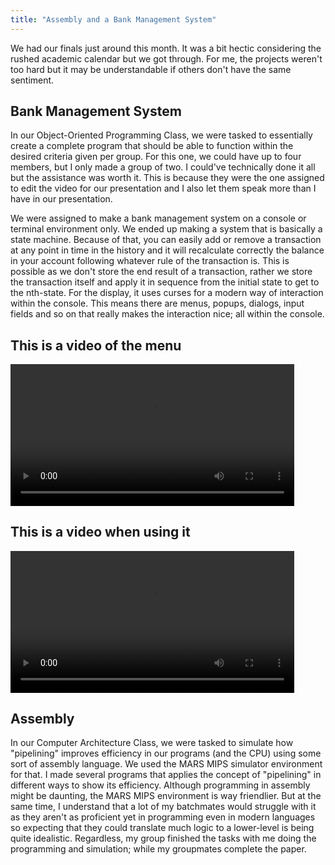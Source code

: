 ```yaml
---
title: "Assembly and a Bank Management System"
---
```


We had our finals just around this month. It was a bit hectic considering the rushed academic calendar but we got through. For me, the projects weren't too hard but it may be understandable if others don't have the same sentiment.

## Bank Management System
In our Object-Oriented Programming Class, we were tasked to essentially create a complete program that should be able to function within the desired criteria given per group. For this one, we could have up to four members, but I only made a group of two. I could've technically done it all but the assistance was worth it. This is because they were the one assigned to edit the video for our presentation and I also let them speak more than I have in our presentation. 

We were assigned to make a bank management system on a console or terminal environment only. We ended up making a system that is basically a state machine. Because of that, you can easily add or remove a transaction at any point in time in the history and it will recalculate correctly the balance in your account following whatever rule of the transaction is. This is possible as we don't store the end result of a transaction, rather we store the transaction itself and apply it in sequence from the initial state to get to the nth-state. For the display, it uses curses for a modern way of interaction within the console. This means there are menus, popups, dialogs, input fields and so on that really makes the interaction nice; all within the console. 

## This is a video of the menu
<video style="width: 90%;" autoplay controls>
  <source src="/assets/videos/bank-management-system-menu.mp4" type="video/mp4">
</video>

## This is a video when using it
<video style="width: 90%;" autoplay controls>
  <source src="/assets/videos/bank-management-system-inside.mp4" type="video/mp4">
</video>

## Assembly
In our Computer Architecture Class, we were tasked to simulate how "pipelining" improves efficiency in our programs (and the CPU) using some sort of assembly language. We used the MARS MIPS simulator environment for that. I made several programs that applies the concept of "pipelining" in different ways to show its efficiency. Although programming in assembly might be daunting, the MARS MIPS environment is way friendlier. But at the same time, I understand that a lot of my batchmates would struggle with it as they aren't as proficient yet in programming even in modern languages so expecting that they could translate much logic to a lower-level is being quite idealistic. Regardless, my group finished the tasks with me doing the programming and simulation; while my groupmates complete the paper.